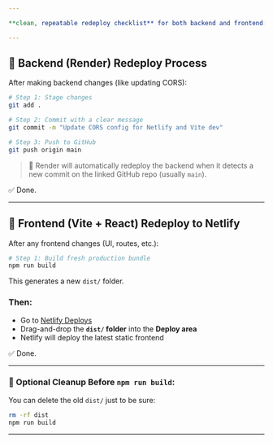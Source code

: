```yaml
---

**clean, repeatable redeploy checklist** for both backend and frontend:

---
```


## 🔁 **Backend (Render) Redeploy Process**

After making backend changes (like updating CORS):

```bash
# Step 1: Stage changes
git add .

# Step 2: Commit with a clear message
git commit -m "Update CORS config for Netlify and Vite dev"

# Step 3: Push to GitHub
git push origin main
```

> 🔁 Render will automatically redeploy the backend when it detects a new commit on the linked GitHub repo (usually `main`).

✅ Done.

---

## 🎨 **Frontend (Vite + React) Redeploy to Netlify**

After any frontend changes (UI, routes, etc.):

```bash
# Step 1: Build fresh production bundle
npm run build
```

This generates a new `dist/` folder.

### Then:

- Go to [Netlify Deploys](https://app.netlify.com)
- Drag-and-drop the **`dist/` folder** into the **Deploy area**
- Netlify will deploy the latest static frontend

✅ Done.

---

### 🧼 Optional Cleanup Before `npm run build`:

You can delete the old `dist/` just to be sure:

```bash
rm -rf dist
npm run build
```

---
